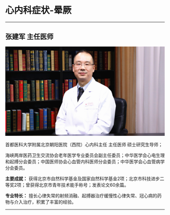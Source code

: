 # 心内科症状-晕厥

---

## 张建军 主任医师

![1679383072918](image/c06_078/1679383072918.png)

首都医科大学附属北京朝阳医院（西院）心内科主任 主任医师 硕士研究生导师；

海峡两岸医药卫生交流协会老年医学专业委员会副主任委员；中华医学会心电生理和起搏分会委员；中国医师协会心血管内科医师分会委员；中华医学会心血管病学分会委员。


**主要成就：** 获得北京市自然科学基金及国家自然科学基金2项；北京市科技进步二等奖2项；曾获得北京市青年技术能手称号；发表论文60余篇。


**专业特长：** 擅长心律失常的射频消融、起搏器治疗缓慢性心律失常、冠心病的药物与介入治疗，积累了丰富的经验。

---
